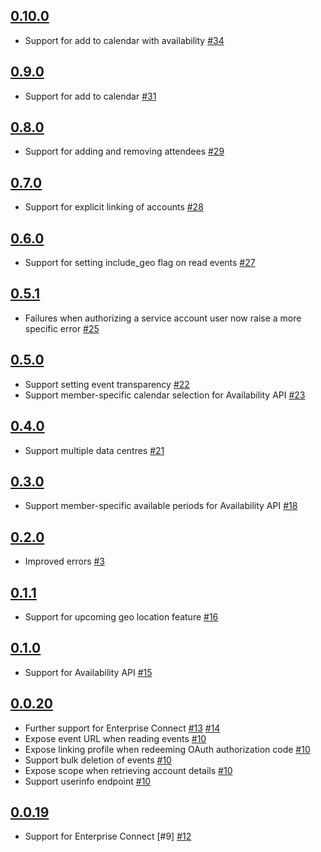 ## [0.10.0]

 * Support for add to calendar with availability [#34]

## [0.9.0]

 * Support for add to calendar [#31]

## [0.8.0]

 * Support for adding and removing attendees [#29]

## [0.7.0]

 * Support for explicit linking of accounts [#28]

## [0.6.0]

 * Support for setting include_geo flag on read events [#27]

## [0.5.1]

 * Failures when authorizing a service account user now raise a more specific
   error [#25]

## [0.5.0]

 * Support setting event transparency [#22]
 * Support member-specific calendar selection for Availability API [#23]

## [0.4.0]

 * Support multiple data centres [#21]

## [0.3.0]

 * Support member-specific available periods for Availability API [#18]

## [0.2.0]

 * Improved errors [#3]

## [0.1.1]

 * Support for upcoming geo location feature [#16]

## [0.1.0]

 * Support for Availability API [#15]

## [0.0.20]

 * Further support for Enterprise Connect [#13] [#14]
 * Expose event URL when reading events [#10]
 * Expose linking profile when redeeming OAuth authorization code [#10]
 * Support bulk deletion of events [#10]
 * Expose scope when retrieving account details [#10]
 * Support userinfo endpoint [#10]

## [0.0.19]

 * Support for Enterprise Connect [#9] [#12]


[0.0.19]: https://github.com/cronofy/cronofy-csharp/releases/tag/rel-0.0.19
[0.0.20]: https://github.com/cronofy/cronofy-csharp/releases/tag/rel-0.0.20
[0.1.0]: https://github.com/cronofy/cronofy-csharp/releases/tag/rel-0.1.0
[0.1.1]: https://github.com/cronofy/cronofy-csharp/releases/tag/rel-0.1.1
[0.2.0]: https://github.com/cronofy/cronofy-csharp/releases/tag/rel-0.2.0
[0.3.0]: https://github.com/cronofy/cronofy-csharp/releases/tag/rel-0.3.0
[0.4.0]: https://github.com/cronofy/cronofy-csharp/releases/tag/rel-0.4.0
[0.5.0]: https://github.com/cronofy/cronofy-csharp/releases/tag/rel-0.5.0
[0.5.1]: https://github.com/cronofy/cronofy-csharp/releases/tag/rel-0.5.1
[0.6.0]: https://github.com/cronofy/cronofy-csharp/releases/tag/rel-0.6.0
[0.7.0]: https://github.com/cronofy/cronofy-csharp/releases/tag/rel-0.7.0
[0.8.0]: https://github.com/cronofy/cronofy-csharp/releases/tag/rel-0.8.0
[0.9.0]: https://github.com/cronofy/cronofy-csharp/releases/tag/rel-0.9.0
[0.10.0]: https://github.com/cronofy/cronofy-csharp/releases/tag/rel-0.10.0

[#3]: https://github.com/cronofy/cronofy-csharp/pull/3
[#10]: https://github.com/cronofy/cronofy-csharp/pull/10
[#12]: https://github.com/cronofy/cronofy-csharp/pull/12
[#13]: https://github.com/cronofy/cronofy-csharp/pull/13
[#14]: https://github.com/cronofy/cronofy-csharp/pull/14
[#15]: https://github.com/cronofy/cronofy-csharp/pull/15
[#16]: https://github.com/cronofy/cronofy-csharp/pull/16
[#18]: https://github.com/cronofy/cronofy-csharp/pull/18
[#21]: https://github.com/cronofy/cronofy-csharp/pull/21
[#22]: https://github.com/cronofy/cronofy-csharp/pull/22
[#23]: https://github.com/cronofy/cronofy-csharp/pull/23
[#25]: https://github.com/cronofy/cronofy-csharp/pull/25
[#27]: https://github.com/cronofy/cronofy-csharp/pull/27
[#28]: https://github.com/cronofy/cronofy-csharp/pull/28
[#29]: https://github.com/cronofy/cronofy-csharp/pull/29
[#31]: https://github.com/cronofy/cronofy-csharp/pull/31
[#34]: https://github.com/cronofy/cronofy-csharp/pull/34
